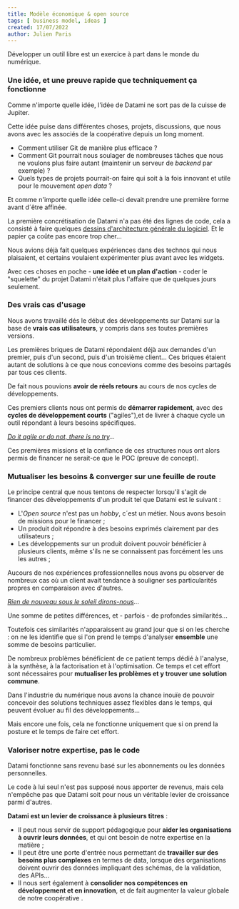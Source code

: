 ```yaml
---
title: Modèle économique & open source
tags: [ business model, ideas ]
created: 17/07/2022
author: Julien Paris
---
```


Développer un outil libre est un exercice à part dans le monde du numérique.

### Une idée, et une preuve rapide que techniquement ça fonctionne

Comme n'importe quelle idée, l'idée de Datami ne sort pas de la cuisse de Jupiter.

Cette idée puise dans différentes choses, projets, discussions, que nous avons avec les associés de la coopérative depuis un long moment.

- Comment utiliser Git de manière plus efficace ?
- Comment Git pourrait nous soulager de nombreuses tâches que nous ne voulons plus faire autant (maintenir un serveur de _backend_ par exemple) ?
- Quels types de projets pourrait-on faire qui soit à la fois innovant et utile pour le mouvement _open data_ ?

Et comme n'importe quelle idée celle-ci devait prendre une première forme avant d´être affinée.

La première concrétisation de Datami n'a pas été des lignes de code, cela a consisté à faire quelques [dessins d'architecture générale du logiciel](/architecture). Et le papier ça coûte pas encore trop cher...

Nous avions déjà fait quelques expériences dans des technos qui nous plaisaient, et certains voulaient expérimenter plus avant avec les widgets.

Avec ces choses en poche - **une idée et un plan d'action** - coder le "squelette" du projet Datami n'était plus l'affaire que de quelques jours seulement.

### Des vrais cas d'usage

Nous avons travaillé dés le début des développements sur Datami sur la base de **vrais cas utilisateurs**, y compris dans ses toutes premières versions.

Les premières briques de Datami répondaient déjà aux demandes d'un premier, puis d'un second, puis d'un troisième client... Ces briques étaient autant de solutions à ce que nous concevions comme des besoins partagés par tous ces clients.

De fait nous pouvions **avoir de réels retours** au cours de nos cycles de développements.

Ces premiers clients nous ont permis de **démarrer rapidement**, avec des **cycles de développement courts** ("agiles"),et de livrer à chaque cycle un outil répondant à leurs besoins spécifiques.

_[Do it agile or do not, there is no try](https://www.youtube.com/watch?v=BQ4yd2W50No)..._

Ces premières missions et la confiance de ces structures nous ont alors permis de financer ne serait-ce que le POC (preuve de concept).

### Mutualiser les besoins & converger sur une feuille de route

Le principe central que nous tentons de respecter lorsqu'il s'agit de financer des dêveloppements d'un produit tel que Datami est le suivant :

- L'_Open source_ n'est pas un _hobby_, c´est un métier. Nous avons besoin de missions pour le financer ;
- Un produit doit répondre à des besoins exprimés clairement par des utilisateurs ;
- Les développements sur un produit doivent pouvoir bénéficier à plusieurs clients, même s'ils ne se connaissent pas forcément les uns les autres ;

Aucours de nos expériences professionnelles nous avons pu observer de nombreux cas où un client avait tendance à souligner ses particularités propres en comparaison avec d'autres.

_[Rien de nouveau sous le soleil dirons-nous](https://fr.wikipedia.org/wiki/Narcissisme_des_petites_diff%C3%A9rences-)..._

Une somme de petites différences, et - parfois - de profondes similarités...

Toutefois ces similarités n'apparaissent au grand jour que si on les cherche : on ne les identifie que si l'on prend le temps d'analyser **ensemble** une somme de besoins particulier.

De nombreux problèmes bénéficient de ce patient temps dédié à l'analyse, à la synthèse, à la factorisation et à l'optimisation. Ce temps et cet effort sont nécessaires pour **mutualiser les problèmes et y trouver une solution commune**. 

Dans l'industrie du numérique nous avons la chance inouïe de pouvoir concevoir des solutions techniques assez flexibles dans le temps, qui peuvent évoluer au fil des développements...

Mais encore une fois, cela ne fonctionne uniquement que si on prend la posture et le temps de faire cet effort.

### Valoriser notre expertise, pas le code

Datami fonctionne sans revenu basé sur les abonnements ou les données personnelles.

Le code à lui seul n'est pas supposé nous apporter de revenus, mais cela n'empêche pas que Datami soit pour nous un véritable levier de croissance parmi d'autres.

**Datami est un levier de croissance à plusieurs titres** :

- Il peut nous servir de support pédagogique pour **aider les organisations à ouvrir leurs données**, et qui ont besoin de notre expertise en la matière ;
- Il peut être une porte d'entrée nous permettant de **travailler sur des besoins plus complexes** en termes de data, lorsque des organisations doivent ouvrir des données impliquant des schémas, de la validation, des APIs...
- Il nous sert également à **consolider nos compétences en développement et en innovation**, et de fait augmenter la valeur globale de notre coopérative .
